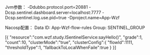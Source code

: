 Jvm参数：
-Ddubbo.protocol.port=20881 -Dcsp.sentinel.dashboard.server=localhost:7777 -Dcsp.sentinel.log.use.pid=true  -Dproject.name=App-Wzf

Nacosp配置：
    Data ID: App-Wzf-flow-rules
    Group: SENTINEL_GROUP

[{
    "resource":"com.wzf.study.ISentinelService:sayHello()",
    "grade":1,
    "count":10,
    "clusterMode":"true",
    "clusterConfig":{
        "flowId":1111,
        "thresholdType":1,
        "fallbackToLocalWhenFaile":true
    }
}]